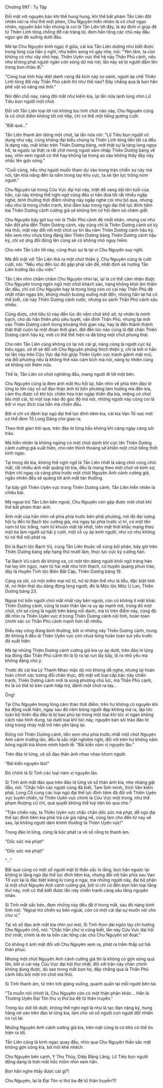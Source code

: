 




Chương 997 : Tụ Tập


Đối mặt với nguyên bản khí thế hung hung, khí thế bất phàm Tần Liên đột nhiên nói ra như thế một phen, Chu Nguyên hiển nhiên là có chút ngạc nhiên, nguyên bản hắn nhưng là coi là Tần Liên tới đây, là dự định vì giúp đệ tử Thiên Linh tông chống đỡ cái tràng tử, đem hắn tổng các chủ này đầu ngọn gió đè xuống dưới đâu.

Mà tại Chu Nguyên kinh ngạc ở giữa, cái kia Tần Liên dường như biết được trong lòng của hắn ý nghĩ, như kiếm song mi gảy nhẹ, nói: "Yên tâm, ta còn không có như vậy nhỏ hẹp, Thiên Uyên vực thế hệ này Thần Phủ cảnh, nếu như không phải ngươi ngăn cơn sóng dữ mà nói, lần này sẽ bị người dẫm lên trong bùn nhão đi."

"Cùng loại tính hủy diệt danh vọng đả kích này so sánh, ngươi áp chế Thiên Linh tông đời này Thần Phủ cảnh thì như thế nào? Đây chẳng qua là bọn hắn phế vật vô năng mà thôi."

Nói đến chỗ này, nàng đôi mắt như kiếm kia, lại lần nữa lạnh lùng nhìn Lữ Tiêu bọn người một chút.

Đối với Tần Liên loại lời nói không lưu tình chút nào này, Chu Nguyên cũng là có chút điểm không tốt nói tiếp, chỉ có thể một tiếng gượng cười.

"Bất quá..."

Tần Liên thanh âm dừng một chút, lại lần nữa nói: "Lữ Tiêu bọn người vô dụng như vậy, cũng không đại biểu chúng ta Thiên Linh tông liền tất cả đều là dạng này, mặt khác trên Thiên Dương bảng, mới thật sự là tàng long ngọa hổ, ta ngược lại thật ra rất chờ mong ngươi xâm nhập Thiên Dương bảng về sau, nhìn xem ngươi có thể hay không tại trong ao sâu không thấy đáy này nhấc lên gợn sóng."

"Cuối cùng, nếu như ngươi muốn tham dự vào trong trận chiến sự này mà nói, tận khả năng đến ta nắm trong tay khu vực, ta sẽ tận lực trông nom ngươi."

Chu Nguyên tại trong Cửu Vực đại hội này, triệt để vang dội tên tuổi của hắn, cái này không thể nghi ngờ cũng đều vì hắn đưa tới rất nhiều ngấp nghé, bình thường thời điểm những này ngấp nghé coi như bỏ qua, nhưng nếu như là trong chiến tranh, khó đảm bảo trong ngũ đại thế lực đỉnh tiêm kia Thiên Dương cảnh cường giả sẽ không tìm cơ hội đem nó chém giết.

Chu Nguyên bây giờ tuy nói là Thần Phủ cảnh đệ nhất nhân, nhưng coi như hắn đột phá đến Thiên Dương cảnh, vậy cũng chỉ là Thiên Dương cảnh sơ kỳ mà thôi, mặt này đối với một chút uy tín lâu năm Thiên Dương cảnh hậu kỳ, liền xem như chưa từng đăng lâm Thiên Dương bảng Thiên Dương cảnh hậu kỳ, chỉ sợ ứng đối đứng lên cũng sẽ có không nhỏ nguy hiểm.

Cho nên Tần Liên lời này, cũng thực sự là tại vì Chu Nguyên suy nghĩ.

Mà đối mặt với Tần Liên thả ra một chút thiện ý, Chu Nguyên cũng là cười cười, nói: "Nếu như đến lúc đó gặp phải vấn đề, nhất định sẽ hướng Tần Liên trưởng lão cầu viện."

Tần Liên nhìn chằm chằm Chu Nguyên nhìn lại, lại là có thể cảm nhận được Chu Nguyên trong ngôn ngữ một chút khách sáo, nàng không khỏi âm thầm lắc đầu, chỉ coi Chu Nguyên hay là trong lòng còn có cái này Thần Phủ đệ nhất nhân ngạo khí, không muốn buông xuống mặt đến, nhưng hắn lại há có thể biết, cái này Thiên Dương cảnh nước, nhưng so sánh Thần Phủ cảnh sâu nhiều.

Cũng được, chờ tiểu tử này đến lúc đó nếm chút khổ sở, tự nhiên là minh bạch, cho dù hắn thiên phú siêu tuyệt, vấn đỉnh Thần Phủ, nhưng tại mới vào Thiên Dương cảnh trong khoảng thời gian này, hay là đến thành thành thật thật cuộn lại một đoạn thời gian, đợi đến lúc nào cũng là đặt chân Thiên Dương cảnh hậu kỳ, mới có thể thể hiện ra đã từng một chút phong thái.

Cho nên Tần Liên cũng không có lại nói cái gì, nàng cũng là người cực kỳ kiêu ngạo, sở dĩ sẽ đối với Chu Nguyên phóng thích thiện ý, chỉ là bởi vì hắn tại lần này trên Cửu Vực đại hội giúp Thiên Uyên vực tranh giành mặt mũi, mà đối phương nếu là không thế nào cảm kích mà nói, nàng tự nhiên cũng sẽ không nói thêm nữa.

Thế là, Tần Liên có chút nghiêng đầu, mang người đi tới một bên.

Chu Nguyên cũng là đem ánh mắt thu hồi lại, hắn nhìn về phía trên đảo lơ lửng to lớn này vô số đạo thân ảnh từ bốn phương tám hướng mà đến kia, cảm thụ được cỗ khí tức chiến hỏa tràn ngập thiên địa kia, miệng có chút bĩu một cái, từ một loại nào đó góc độ mà nói, những người này cũng coi là bởi vì mục đích của hắn mà chiến đấu.

Bởi vì chỉ có đánh bại ngũ đại thế lực đỉnh tiêm kia, cái kia Vạn Tổ vực mới có thể đem Tổ Long Đăng cho giao ra.

Theo thời gian trôi qua, trên đảo lơ lửng bầu không khí càng ngày càng sôi trào.

Mà hiển nhiên là không ngừng có một chút danh khí cực lớn Thiên Dương cảnh cường giả xuất hiện, cho nên thỉnh thoảng sẽ khiến một chút tiếng thốt kinh ngạc.

Tại trong đó kia, không thể nghi ngờ là Tần Liên nhất là sáng chói cùng chói mắt, rất nhiều ánh mắt quăng tới kia, đều là mang theo một chút vẻ kính sợ, thậm chí ngay cả càng phía trước một chút Nguyên Anh cảnh cường giả, ngẫu nhiên đều sẽ quăng tới ánh mắt tán thưởng.

Tại bây giờ Thiên Uyên vực trong Thiên Dương cảnh, Tần Liên hiển nhiên là chiêu bài.

Mà ngoại trừ Tần Liên bên ngoài, Chu Nguyên còn gặp được một chút khí thế bất phàm thân ảnh.

Ánh mắt của hắn nhìn về phía phía trước bên phải phương, nơi đó đại lượng hội tụ đến từ Bạch tộc cường giả, mà ngay tại phía trước vị trí, có một tên nam tử tóc trắng, nam tử khuôn mặt tái nhợt, trên mặt thời khắc mang theo một tia làm người sợ hãi ý cười, một cỗ uy áp kinh người, như có như không từ nó thể nội phát ra.

Đó là Bạch tộc Bạch Vũ, cùng Tần Liên thuộc về cùng bối phận, bây giờ trên Thiên Dương bảng xếp hạng thứ mười lăm, thực lực cực kỳ cường hãn.

Tại Bạch Vũ cách đó không xa, có một tên dáng người khôi ngô tráng hán hai tay ôm ngực, nam tử hai mắt như tinh thạch, có huyền quang phun trào, đây là Huyền Tinh tộc Biên Bất Cập, Thiên Dương bảng 19.

Càng xa xôi, có một mềm mại nữ tử, nữ tử thân thể như lá liễu, đặc biệt tinh tế, nó thần thái dịu dàng động lòng người, đó là Mộc tộc Mộc U Lan, Thiên Dương bảng 23.

Ngoại trừ bốn người chói mắt nhất này bên ngoài, còn có không ít mặt khác Thiên Dương cảnh, cũng là toàn thân tản ra uy áp mạnh mẽ, trong đó một chút, chỉ sợ cũng là người trên bảng nổi danh, mà từ trên điểm này, cũng đủ để nhìn ra Thiên Uyên vực ở trong Thiên Dương cảnh nội tình, hoàn toàn chính xác so Thần Phủ cảnh mạnh hơn rất nhiều.

Điều này cũng đúng bình thường, bởi vì những này Thiên Dương cảnh, trong đó không ít đều là Thiên Uyên vực còn chưa từng hoàn toàn sụt yếu trước đó xuất hiện.

Mà tại những Thiên Dương cảnh cường giả kia uy áp dưới, trên đảo lơ lửng kia đông đảo Thần Phủ cảnh thì là lộ ra tại run lẩy bẩy, lộ ra nhỏ yếu mà không đáng chú ý.

Trước đó cái kia Lý Thanh Nhạc mặc dù nói không dễ nghe, nhưng lại hoàn toàn chính xác tương đối chân thực, đối mặt với loại cấp bậc này chiến tranh, Thiên Dương cảnh mới là song phương chủ lực, mà Thần Phủ cảnh, thì là có thể từ bên cạnh hiệp trợ, đánh một chút ra tay...

Ông!

Tại Chu Nguyên trong lòng cảm thán thời điểm, trên hư không có nguyên khí ba động xuất hiện, ngay sau đó năm bóng người đạp không mà ra, lập tức toàn bộ thiên địa đều là bị bao phủ tại trong một loại khí tức vĩ ngạn không cách nào hình dung, tại dưới loại khí tức này, nguyên bản sôi trào đảo lơ lửng trong nháy mắt trở nên yên lặng lại.

Đừng nói Thiên Dương cảnh, liền xem như phía trước nhất một chút Nguyên Anh cảnh trưởng lão, đều là sắc mặt nghiêm nghị, đối với trên hư không năm bóng người kia khom mình hành lễ: "Bái kiến năm vị nguyên lão."

Trên đảo lơ lửng, vô số đạo thân ảnh nhao nhao khom người.

"Bái kiến nguyên lão!"

Đó chính là Si Tinh các loại năm vị nguyên lão.

Si Tinh ánh mắt đảo qua trên đảo lơ lửng vô số thân ảnh kia, nhẹ nhàng gật đầu, nói: "Chắc hẳn các ngươi cũng đã biết, Tam Sơn minh, Xích Vân kiếm phái, Long Cổ cung các loại ngũ đại thế lực đỉnh tiêm đã đối với Thiên Uyên vực tuyên chiến, ta Thiên Uyên vực chính là Cửu Vực một trong, như thế phạm thượng cử chỉ, quả quyết không thể tuỳ tiện bỏ qua cho."

"Trận chiến này, ta Thiên Uyên vực chắc chắn dốc sức mà phạt, để ngũ đại thế lực đỉnh tiêm kia phải trả cái giá nặng nề, cũng làm cho đến từ nay về sau, lại không người dám khinh thường ta Thiên Uyên vực!"

Trong đảo lơ lửng, cũng là bộc phát ra vô số rống to thanh âm.

"Dốc sức mà phạt!"

"Dốc sức mà phạt!"

"..."

Bất quá cũng có một số người mặt lộ thần sắc lo lắng, bọn hắn ngược lại không lo lắng ngũ đại thế lực đỉnh tiêm kia, nhưng đối với hắn phía sau Vạn Tổ vực lại là đặc biệt kiêng kị cùng e ngại, mà những người này, đại bộ phận là một chút Nguyên Anh cảnh cường giả, bởi vì chỉ có đến bọn hắn loại tầng thứ này, mới có thể biết được lần này chiến tranh càng sâu tầng nguyên nhân.

Si Tinh mắt sắc bén, đem những này đều để ở trong mắt, sau đó nàng bình tĩnh nói: "Ngoại trừ chiến sự bên ngoài, còn có một cái đại sự muốn nói cho chư vị."

Tại vô số đạo ánh mắt kia nhìn soi mói, Si Tinh thon dài ngón tay chỉ hướng Chu Nguyên chỗ, nói: "Chắc hẳn chư vị cũng biết, lần này Cửu Vực đại hội thứ nhất, chính là do ta bốn các tổng các chủ Chu Nguyên sở đoạt."

Có không ít ánh mắt đối với Chu Nguyên xem ra, phát ra trầm thấp sợ hãi thán phục.

Nhưng một chút Nguyên Anh cảnh cường giả thì là không có gợn sóng quá lớn, bởi vì cái này Cửu Vực đại hội thứ nhất, đối với trận này chân chính không dùng được, dù sao trong mắt bọn họ, đây chẳng qua là Thần Phủ cảnh tiểu bối một trò chơi mà thôi.

Si Tinh thanh âm, từ trên trời giáng xuống, quanh quẩn tại mỗi người bên tai.

"Ta muốn nói chính là, Chu Nguyên còn có một thân phận khác... Hắn là Thương Uyên Đại Tôn thu vị thứ ba đệ tử thân truyền."

Trong lúc dứt lời dưới, không thể nghi ngờ là như là tạc đạn nặng ký, hung hăng rơi vào trên đảo lơ lửng kia, làm cho vô số người con ngươi đột nhiên co rụt lại.

Những Nguyên Anh cảnh cường giả kia, trên mặt cũng là có khó có thể tin hiện ra tới.

Tần Liên cũng là kinh ngạc quay đầu, nhìn qua Chu Nguyên thần sắc mặt không gợn sóng kia, bờ môi khẽ nhếch.

Chu Nguyên bên cạnh, Y Thu Thủy, Diệp Băng Lăng, Lữ Tiêu bọn người đồng dạng là trợn mắt hốc mồm nhìn xem hắn.

Bọn hắn nghe thấy được cái gì?!

Chu Nguyên, lại là Đại Tôn vị thứ ba đệ tử thân truyền?!!




